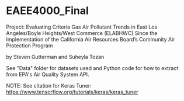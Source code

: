 # EAEE4000_Final
Project: Evaluating Criteria Gas Air Pollutant Trends in East Los
Angeles/Boyle Heights/West Commerce (ELABHWC) Since the
Implementation of the California Air Resources Board’s
Community Air Protection Program

by Steven Gutterman and Suheyla Tozan

See "Data" folder for datasets used and Python code for how to extract from EPA's Air Quality System API.


NOTE: See citation for Keras Tuner: https://www.tensorflow.org/tutorials/keras/keras_tuner
